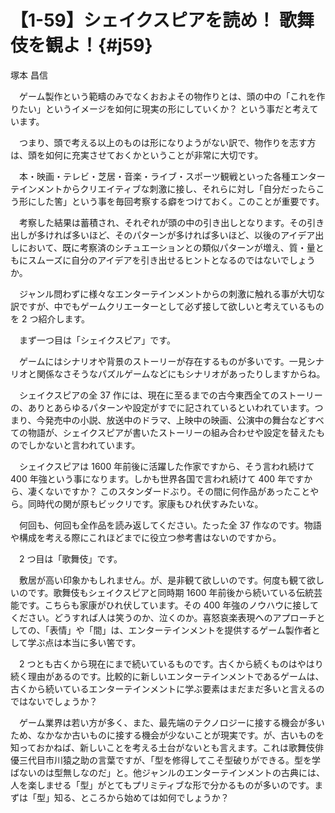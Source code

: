 # 【1-59】シェイクスピアを読め！ 歌舞伎を観よ！{#j59}

<div class="author">塚本 昌信</div>

　ゲーム製作という範疇のみでなくおおよその物作りとは、頭の中の「これを作りたい」というイメージを如何に現実の形にしていくか？ という事だと考えています。

　つまり、頭で考える以上のものは形になりようがない訳で、物作りを志す方は、頭を如何に充実させておくかということが非常に大切です。

　本・映画・テレビ・芝居・音楽・ライブ・スポーツ観戦といった各種エンターテインメントからクリエイティブな刺激に接し、それらに対し「自分だったらこう形にした筈」という事を毎回考察する癖をつけておく。このことが重要です。

　考察した結果は蓄積され、それぞれが頭の中の引き出しとなります。その引き出しが多ければ多いほど、そのパターンが多ければ多いほど、以後のアイデア出しにおいて、既に考察済のシチュエーションとの類似パターンが増え、質・量ともにスムーズに自分のアイデアを引き出せるヒントとなるのではないでしょうか。

　ジャンル問わずに様々なエンターテインメントからの刺激に触れる事が大切な訳ですが、中でもゲームクリエーターとして必ず接して欲しいと考えているものを 2 つ紹介します。

　まず一つ目は「シェイクスピア」です。

　ゲームにはシナリオや背景のストーリーが存在するものが多いです。一見シナリオと関係なさそうなパズルゲームなどにもシナリオがあったりしますからね。

　シェイクスピアの全 37 作には、現在に至るまでの古今東西全てのストーリーの、ありとあらゆるパターンや設定がすでに記されているといわれています。つまり、今発売中の小説、放送中のドラマ、上映中の映画、公演中の舞台などすべての物語が、シェイクスピアが書いたストーリーの組み合わせや設定を替えたものでしかないと言われています。

　シェイクスピアは 1600 年前後に活躍した作家ですから、そう言われ続けて 400 年強という事になります。しかも世界各国で言われ続けて 400 年ですから、凄くないですか？ このスタンダードぶり。その間に何作品があったことやら。同時代の関が原もビックリです。家康もひれ伏すみたいな。

　何回も、何回も全作品を読み返してください。たった全 37 作なのです。物語や構成を考える際にこれほどまでに役立つ参考書はないのですから。

　2 つ目は「歌舞伎」です。

　敷居が高い印象かもしれません。が、是非観て欲しいのです。何度も観て欲しいのです。歌舞伎もシェイクスピアと同時期 1600 年前後から続いている伝統芸能です。こちらも家康がひれ伏しています。その 400 年強のノウハウに接してください。どうすれば人は笑うのか、泣くのか。喜怒哀楽表現へのアプローチとしての、「表情」や「間」は、エンターテインメントを提供するゲーム製作者として学ぶ点は本当に多い筈です。

　2 つとも古くから現在にまで続いているものです。古くから続くものはやはり続く理由があるのです。比較的に新しいエンターテインメントであるゲームは、古くから続いているエンターテインメントに学ぶ要素はまだまだ多いと言えるのではないでしょうか？

　ゲーム業界は若い方が多く、また、最先端のテクノロジーに接する機会が多いため、なかなか古いものに接する機会が少ないことが現実です。が、古いものを知っておかねば、新しいことを考える土台がないとも言えます。これは歌舞伎俳優三代目市川猿之助の言葉ですが、「型を修得してこそ型破りができる。型を学ばないのは型無しなのだ」と。他ジャンルのエンターテインメントの古典には、人を楽しませる「型」がとてもプリミティブな形で分かるものが多いのです。まずは「型」知る、ところから始めては如何でしょうか？
